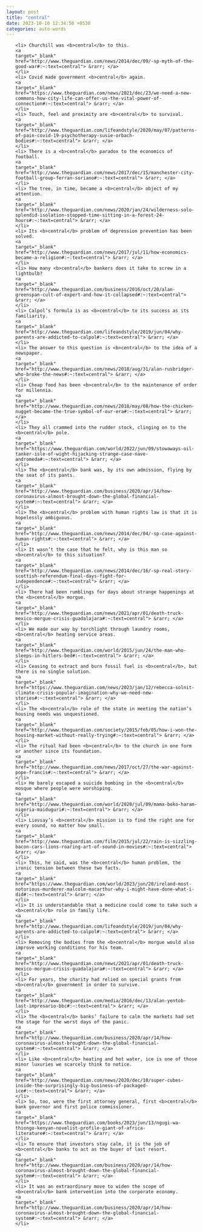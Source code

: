 ```yaml
---
layout: post
title: "central"
date: 2023-10-10 12:34:56 +0530
categories: auto-words
---
```

<ol>

    <li> Churchill was <b>central</b> to this.
    <a 
    target="_blank" 
    href="http://www.theguardian.com/news/2014/dec/09/-sp-myth-of-the-good-war#:~:text=central"> &rarr; </a>
    </li>
    <li> Covid made government <b>central</b> again.
    <a 
    target="_blank" 
    href="https://www.theguardian.com/news/2021/dec/23/we-need-a-new-commons-how-city-life-can-offer-us-the-vital-power-of-connection#:~:text=central"> &rarr; </a>
    </li>
    <li> Touch, feel and proximity are <b>central</b> to survival.
    <a 
    target="_blank" 
    href="http://www.theguardian.com/lifeandstyle/2020/may/07/patterns-of-pain-covid-19-psychotherapy-susie-orbach-bodies#:~:text=central"> &rarr; </a>
    </li>
    <li> There is a <b>central</b> paradox to the economics of football.
    <a 
    target="_blank" 
    href="http://www.theguardian.com/news/2017/dec/15/manchester-city-football-group-ferran-soriano#:~:text=central"> &rarr; </a>
    </li>
    <li> The tree, in time, became a <b>central</b> object of my attention.
    <a 
    target="_blank" 
    href="http://www.theguardian.com/news/2020/jan/24/wilderness-solo-splendid-isolation-stopped-time-sitting-in-a-forest-24-hours#:~:text=central"> &rarr; </a>
    </li>
    <li> Its <b>central</b> problem of depression prevention has been solved.
    <a 
    target="_blank" 
    href="http://www.theguardian.com/news/2017/jul/11/how-economics-became-a-religion#:~:text=central"> &rarr; </a>
    </li>
    <li> How many <b>central</b> bankers does it take to screw in a lightbulb?
    <a 
    target="_blank" 
    href="http://www.theguardian.com/business/2016/oct/20/alan-greenspan-cult-of-expert-and-how-it-collapsed#:~:text=central"> &rarr; </a>
    </li>
    <li> Calpol’s formula is as <b>central</b> to its success as its familiarity.
    <a 
    target="_blank" 
    href="http://www.theguardian.com/lifeandstyle/2019/jun/04/why-parents-are-addicted-to-calpol#:~:text=central"> &rarr; </a>
    </li>
    <li> The answer to this question is <b>central</b> to the idea of a newspaper.
    <a 
    target="_blank" 
    href="http://www.theguardian.com/news/2018/aug/31/alan-rusbridger-who-broke-the-news#:~:text=central"> &rarr; </a>
    </li>
    <li> Cheap food has been <b>central</b> to the maintenance of order for millennia.
    <a 
    target="_blank" 
    href="http://www.theguardian.com/news/2018/may/08/how-the-chicken-nugget-became-the-true-symbol-of-our-era#:~:text=central"> &rarr; </a>
    </li>
    <li> They all crammed into the rudder stock, clinging on to the <b>central</b> pole.
    <a 
    target="_blank" 
    href="https://www.theguardian.com/world/2022/jun/09/stowaways-oil-tanker-isle-of-wight-hijacking-strange-case-nave-andromeda#:~:text=central"> &rarr; </a>
    </li>
    <li> The <b>central</b> bank was, by its own admission, flying by the seat of its pants.
    <a 
    target="_blank" 
    href="http://www.theguardian.com/business/2020/apr/14/how-coronavirus-almost-brought-down-the-global-financial-system#:~:text=central"> &rarr; </a>
    </li>
    <li> The <b>central</b> problem with human rights law is that it is hopelessly ambiguous.
    <a 
    target="_blank" 
    href="http://www.theguardian.com/news/2014/dec/04/-sp-case-against-human-rights#:~:text=central"> &rarr; </a>
    </li>
    <li> It wasn’t the case that he felt, why is this man so <b>central</b> to this situation?
    <a 
    target="_blank" 
    href="http://www.theguardian.com/news/2014/dec/16/-sp-real-story-scottish-referendum-final-days-fight-for-independence#:~:text=central"> &rarr; </a>
    </li>
    <li> There had been rumblings for days about strange happenings at the <b>central</b> morgue.
    <a 
    target="_blank" 
    href="http://www.theguardian.com/news/2021/apr/01/death-truck-mexico-morgue-crisis-guadalajara#:~:text=central"> &rarr; </a>
    </li>
    <li> We made our way by torchlight through laundry rooms, <b>central</b> heating service areas.
    <a 
    target="_blank" 
    href="http://www.theguardian.com/world/2015/jun/24/the-man-who-sleeps-in-hitlers-bed#:~:text=central"> &rarr; </a>
    </li>
    <li> Ceasing to extract and burn fossil fuel is <b>central</b>, but there is no single solution.
    <a 
    target="_blank" 
    href="https://www.theguardian.com/news/2023/jan/12/rebecca-solnit-climate-crisis-popular-imagination-why-we-need-new-stories#:~:text=central"> &rarr; </a>
    </li>
    <li> The <b>central</b> role of the state in meeting the nation’s housing needs was unquestioned.
    <a 
    target="_blank" 
    href="http://www.theguardian.com/society/2015/feb/05/how-i-won-the-housing-market-without-really-trying#:~:text=central"> &rarr; </a>
    </li>
    <li> The ritual had been <b>central</b> to the church in one form or another since its foundation.
    <a 
    target="_blank" 
    href="http://www.theguardian.com/news/2017/oct/27/the-war-against-pope-francis#:~:text=central"> &rarr; </a>
    </li>
    <li> He barely escaped a suicide bombing in the <b>central</b> mosque where people were worshiping.
    <a 
    target="_blank" 
    href="http://www.theguardian.com/world/2020/jul/09/mama-boko-haram-nigeria-maiduguri#:~:text=central"> &rarr; </a>
    </li>
    <li> Lievsay’s <b>central</b> mission is to find the right one for every sound, no matter how small.
    <a 
    target="_blank" 
    href="http://www.theguardian.com/film/2015/jul/22/rain-is-sizzling-bacon-cars-lions-roaring-art-of-sound-in-movies#:~:text=central"> &rarr; </a>
    </li>
    <li> This, he said, was the <b>central</b> human problem, the ironic tension between these two facts.
    <a 
    target="_blank" 
    href="https://www.theguardian.com/world/2023/jun/20/ireland-most-notorious-murderer-malcolm-macarthur-why-i-might-have-done-what-i-did#:~:text=central"> &rarr; </a>
    </li>
    <li> It is understandable that a medicine could come to take such a <b>central</b> role in family life.
    <a 
    target="_blank" 
    href="http://www.theguardian.com/lifeandstyle/2019/jun/04/why-parents-are-addicted-to-calpol#:~:text=central"> &rarr; </a>
    </li>
    <li> Removing the bodies from the <b>central</b> morgue would also improve working conditions for his team.
    <a 
    target="_blank" 
    href="http://www.theguardian.com/news/2021/apr/01/death-truck-mexico-morgue-crisis-guadalajara#:~:text=central"> &rarr; </a>
    </li>
    <li> For years, the charity had relied on special grants from <b>central</b> government in order to survive.
    <a 
    target="_blank" 
    href="http://www.theguardian.com/media/2016/dec/13/alan-yentob-last-impresario-bbc#:~:text=central"> &rarr; </a>
    </li>
    <li> The <b>central</b> banks’ failure to calm the markets had set the stage for the worst days of the panic.
    <a 
    target="_blank" 
    href="http://www.theguardian.com/business/2020/apr/14/how-coronavirus-almost-brought-down-the-global-financial-system#:~:text=central"> &rarr; </a>
    </li>
    <li> Like <b>central</b> heating and hot water, ice is one of those minor luxuries we scarcely think to notice.
    <a 
    target="_blank" 
    href="http://www.theguardian.com/news/2020/dec/10/super-cubes-inside-the-surprisingly-big-business-of-packaged-ice#:~:text=central"> &rarr; </a>
    </li>
    <li> So, too, were the first attorney general, first <b>central</b> bank governor and first police commissioner.
    <a 
    target="_blank" 
    href="https://www.theguardian.com/books/2023/jun/13/ngugi-wa-thiongo-kenyan-novelist-profile-giant-of-africa-literature#:~:text=central"> &rarr; </a>
    </li>
    <li> To ensure that investors stay calm, it is the job of <b>central</b> banks to act as the buyer of last resort.
    <a 
    target="_blank" 
    href="http://www.theguardian.com/business/2020/apr/14/how-coronavirus-almost-brought-down-the-global-financial-system#:~:text=central"> &rarr; </a>
    </li>
    <li> It was an extraordinary move to widen the scope of <b>central</b> bank intervention into the corporate economy.
    <a 
    target="_blank" 
    href="http://www.theguardian.com/business/2020/apr/14/how-coronavirus-almost-brought-down-the-global-financial-system#:~:text=central"> &rarr; </a>
    </li>